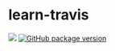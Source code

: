 # learn-travis

![](https://travis-ci.org/showonne/learn-travis.svg?branch=master)
[![GitHub package version](https://img.shields.io/github/package-json/v/badges/shields.svg)](https://github.com/showonne/learn-travis)

